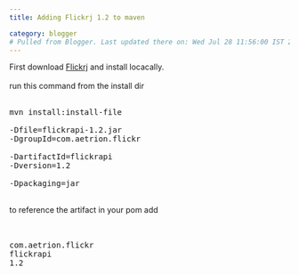 ```yaml
---
title: Adding Flickrj 1.2 to maven

category: blogger
# Pulled from Blogger. Last updated there on: Wed Jul 28 11:56:00 IST 2010
---
```

First download <a href="http://flickrj.sourceforge.net/">Flickrj</a> and install locacally.<br /><br />run this command from the install dir<br /><br /><pre class="brush:html">mvn install:install-file <br />-Dfile=flickrapi-1.2.jar <br />-DgroupId=com.aetrion.flickr <br />-DartifactId=flickrapi <br />-Dversion=1.2 <br />-Dpackaging=jar<br /></pre><br />to reference the artifact in your pom add <br /><br /><pre class="brush:xml"><dependency><br /><groupid>com.aetrion.flickr</groupId><br /><artifactid>flickrapi</artifactId><br /><version>1.2</version><br /></dependency><br /></pre>
